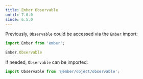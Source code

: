 ```yaml
---
title: Ember.Observable
until: 7.0.0
since: 6.5.0
---
```



Previously, `Observable` could be accessed via the `Ember` import:
```js
import Ember from 'ember';

Ember.Observable
```

If needed, `Observable` can be imported:
```js
import Observable from '@ember/object/observable';
```

